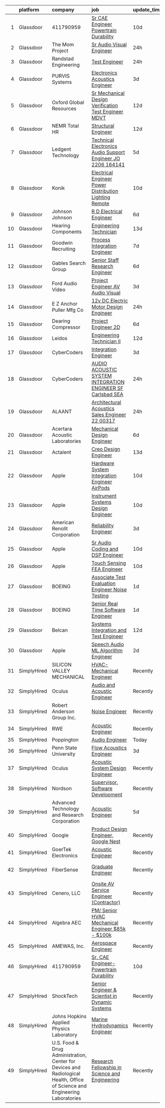 

|    | platform    | company                                                                                                                     | job                                                                                                                                                                                                                                                                                                                                                                                                                                                                                                                                                                                                                                                                                                                                                                                                                                                                                                                                                                                                                                                                                                                                                                                                                                                                                                                                                                                                                        | update_time   | location                |
|---:|:------------|:----------------------------------------------------------------------------------------------------------------------------|:---------------------------------------------------------------------------------------------------------------------------------------------------------------------------------------------------------------------------------------------------------------------------------------------------------------------------------------------------------------------------------------------------------------------------------------------------------------------------------------------------------------------------------------------------------------------------------------------------------------------------------------------------------------------------------------------------------------------------------------------------------------------------------------------------------------------------------------------------------------------------------------------------------------------------------------------------------------------------------------------------------------------------------------------------------------------------------------------------------------------------------------------------------------------------------------------------------------------------------------------------------------------------------------------------------------------------------------------------------------------------------------------------------------------------|:--------------|:------------------------|
|  1 | Glassdoor   | 411790959                                                                                                                   | [Sr  CAE Engineer Powertrain Durability](https://www.glassdoor.com/partner/jobListing.htm?pos=101&ao=1110586&s=58&guid=000001816101171c90b0b543133007a1&src=GD_JOB_AD&t=SR&vt=w&ea=1&cs=1_1a63b023&cb=1655189870706&jobListingId=1007915991005&cpc=06ACA7D6B96C209B&jrtk=3-0-1g5gg25q1jij3801-1g5gg25qgi6hk800-de6c11a24183356a--6NYlbfkN0A4alNn5c1EMjHZlECe8pxJIEKZTj16jdbpGDS6uC3CgTK9uSbaVJKC2KIQ4RUONgrER7km3THwCbX0YWcpE-oGZcivz5wj-cTt5Z3aI65aRZxJnBp3uyyNyXD44rb2m52Ihhxwrt3y0kh7M4WaSYFopjZoBnadRYfdybze7exJiRcXjV0tvlTOT1cKvDydx1h_dkx7TnQ6osgAx-hk86MQ2omZ4MMgZX3CB9DGSKXc32Aax60pbRIuEp1mbkp3Tsv4DJNhhrPTkcUnczTNl8NDUZbLEb4b5CEkI5PYYn7jpvTs0tmVI5cOb-ljPmx9vJYc1VaqtGDTTROiyd4pk5B6_gsXHkLH64tMm1ZECSbtNTGzMCf_VyewoUokSpSFY5PzRz0vDYaGFjbXmeawj5Vxp3gndFxtMk42dIcTYRCuyTolkbxiQV_abCDP4993pxKuKkkSHm3pFAMyKCClTT6Pp3yJQPT89f0OpOpUZJe9nH9oyUx8sH3OQnZhgWxLvlis94iM96oKpYbJqERvc9Htir79DHdhhPE%3D)                                                                                                                                                                                                                                                                                                                                                                                                                                                                                                            | 10d           | Novi, MI                |
|  2 | Glassdoor   | The Mom Project                                                                                                             | [Sr  Audio Visual Engineer](https://www.glassdoor.com/partner/jobListing.htm?pos=119&ao=1110586&s=58&guid=000001816101171c90b0b543133007a1&src=GD_JOB_AD&t=SR&vt=w&cs=1_8fc835c7&cb=1655189870714&jobListingId=1007937497386&cpc=F17331D9BECC482A&jrtk=3-0-1g5gg25q1jij3801-1g5gg25qgi6hk800-1e8ea6b2390f2a34--6NYlbfkN0BDp_epf89aHDQhKpPegNJQ_ldQpEFZQsM9OcONMGxWx6pU56EKHF58QjVdAUvn2gX_BK2JMdqXaKMvPQ-O_yPXPYbViXcy2agRfKi6qVWOPBhGUYEXSUtLFgrlpOWndMJZo2gIsPE7Zi1ZgxAz-U7K999IZRUqojpmdV1n4Pb4HLsOnvSLFztCIcSSsh_zE820FsTgpXvHoFsxc1I_OpME8wfuN_CAqY_q0y4UwXB_GFNsfXo4BHePf3ZpoBb59d-whvlsemBpYiFQPs0C-QGKJLiRZqjZiwa4nYpNIPFQWpDk7oEyRL4Zmsonqp4ov03FOlYfOki0YZOsUbZU6GTu5VwucxASnK1oZNIQbJI0k8iYMrinYstLHHRV8vnyvgRWHGhBW9UpVrHAqF2I3FIn9tNrLDDhekDdYWDVTu25TBylo6FHIyz2SH4ekK99ozOYR00PyKWUwzubloBX9CYgSTy5fx-7vkwS4DdwV9Tj-IOQLrNLYaRnEgBsUYtiPW8jWgEc9lyevZHgrAk5M_8L7f31IMcigqf4iWrnehK1QMhJUIut_yo7rah3ubr28iP93xhEchEoLA%3D%3D)                                                                                                                                                                                                                                                                                                                                                                                                                                                                                | 24h           | New York, NY            |
|  3 | Glassdoor   | Randstad Engineering                                                                                                        | [Test Engineer](https://www.glassdoor.com/partner/jobListing.htm?pos=116&ao=1110586&s=58&guid=000001816101171c90b0b543133007a1&src=GD_JOB_AD&t=SR&vt=w&ea=1&cs=1_2a7f8aa5&cb=1655189870714&jobListingId=1007936932712&cpc=723ADC3DFE402989&jrtk=3-0-1g5gg25q1jij3801-1g5gg25qgi6hk800-8ae2f7791b734d26--6NYlbfkN0BDx217eft1lC7uqItkaModCFPNh_e0lnHdKkvEJecXwu4gIqA7CFTnvSYR8MShG5aOWO124fPjTIQhIELmIHCS0yh6GXzefB-c-QhWN8MCMdmbvmLmXCoUhvDNIDHjIlh1-mtmH2G4BQc95N2R3Sk7nrS3BDbKrMYE1RWTyU4ovbEmFJMXpnb1ato21xMZnv_IxeHZuStDHzJKcfpE7uHLdTLYZZueifcwwFhlsJ61uEGA-evZqEVcd_s50Joeqi9fz0-ZHmpHC6kZss_PScOnfH9UN2rKqD4bhz1ym5G-uxyKYF4gGVElmLTW3Ko41hb6L8gn4JtrMuQL_kiOpWnGPGIUVyrfzIkcaK4JcWzLSKere4Y1OC1Ly4XOnhtgbPLt3b5lVFe-lGT0MfjhOaiuK7rXt5_HvDquemanzgx44AZHyLoQ5049hjijW2Kqu4LRT-r7sknutP8EijMqOou6e0RQ0dVPDm1_HeJe7fXYyouX1DCUJt863bA5UED7USiz1ATk3RSg71zfVXtfuCpMCnn784dgWSmTNUUV6hvqLwG_DoIXYkWAHnFb923ARJ1afc_QSisi1ozGq2v9-dDq0Y5RDQ9Df0pbErbzUeLbbNnRqq_CkiieeiCtRefH3mxaMQrpEBn-7Q%3D%3D)                                                                                                                                                                                                                                                                                                                                                                                                                       | 24h           | The Dalles, OR          |
|  4 | Glassdoor   | PURVIS Systems                                                                                                              | [Electronics Acoustics Engineer](https://www.glassdoor.com/partner/jobListing.htm?pos=104&ao=1110586&s=58&guid=000001816101171c90b0b543133007a1&src=GD_JOB_AD&t=SR&vt=w&ea=1&cs=1_d5b48736&cb=1655189870707&jobListingId=1007931850463&cpc=10BFF6CCFC5AD8C2&jrtk=3-0-1g5gg25q1jij3801-1g5gg25qgi6hk800-4e39bed1e22fc1f8--6NYlbfkN0B29fDBQTXtL7RKg4yuuAbR01X7SmyIGFZzmoD4nzcLdWrLEhpCAQl24OPSZdbuLNrQhvC36Z_7NrPI2mGba9Bz_P8jUcBSDVcbhayTJQW6n1CA6VQWwYT5PMQwp95seYxcV73OB0O7WbBqHsESb5m-6ImhfZ9COWoTGBJlxRko0Q3qeKPeWF7lYqpuVBg2inmwQ7ttPGoIg8yu28-SempirZJqi-5xkLlSucD5Mo8sIBopJafbBAHT4gleLXvO60qDevQa8_cUBAYUXfwaItpn4hEMw_-L7emAIMMuENJ-HPA123NtO4fnobItxzFnnr8l39PeYYGEKS9pYdDFIWzXsmeG5G9Zjz1YXQWQoSnZEMQ7b1XHu1hv53C81GSF9ke4Eber16hUa_hK7rlzxtjuIo8P4wLtTSfxW1PiUE-UlOqGXCSrXpNI_2RDZf6ipjmf_xhiqwSdwMPgwJ_K83kVIa_8vXF1iuPLdoummXFPa0MXKfjtJ9NRPjtYGfDa2kPHUzmXR0C5UfeptiPrAyCsORDRAkfROCvZZa5YCWySNw%3D%3D)                                                                                                                                                                                                                                                                                                                                                                                                                                                                                                      | 3d            | Bethesda, MD            |
|  5 | Glassdoor   | Oxford Global Resources                                                                                                     | [Sr  Mechanical Design Verification Test Engineer  MDVT ](https://www.glassdoor.com/partner/jobListing.htm?pos=130&ao=1110586&s=58&guid=000001816101171c90b0b543133007a1&src=GD_JOB_AD&t=SR&vt=w&ea=1&cs=1_1edf5468&cb=1655189870715&jobListingId=1007910513810&cpc=D2F1DE17EE1F43B9&jrtk=3-0-1g5gg25q1jij3801-1g5gg25qgi6hk800-9cc45793a90cd346--6NYlbfkN0D38dVY1HiwVlRJ2sgHwoll4iKvb8KzfDOOcqRKKsqQYBdEVI9w2agCyPdJw2s4TQqlMj0RdVF3XtxJdcoG3l4Xc_3VBSQLXuoSvcFwpIjaEkxXUWGm064Ug7VcOFxFqqkT3P1PD8Dwp0f7YQm06H3OASuUrl6FcPaJ2oxIWOkpvohF7IfSBYiucvHFRyEzMiS7fHbFLr5DAlqO07srihXzL-cLMCGHd3vhplQddcGOJORTrwTLXKaNACrQC_7Wk9DbXSgJg8jMrUF_0cBH76GT5LmS3a5xRO_-klnpPd3yWKBm7RlzPTqs2-Az_s1H3c3SydeMiaffD6XpWN6vZvwChxBP9D8tZ6USF6flBgsGMvxpIeQ5XPeYQMpx2HzXL1hh-Jtquv-A3M8E8uI6m7rTV8WLm56xJCQ2HWbjV9GuqNE6XfHkZd5yU1r5FyHUkr2PIr-D-CExn--9RJJU-ZOZBU5akM1-2OSaZLWwhF76ExWekMA02Nb9vwqMxvYG8XXxqPzCREOxWqyevTSCkg-l43nfPD_7RjY2PSMiHg-t7-rFrqq6WLIY)                                                                                                                                                                                                                                                                                                                                                                                                                                                                         | 12d           | Santa Clara, CA         |
|  6 | Glassdoor   | NEMR Total HR                                                                                                               | [Structural Engineer](https://www.glassdoor.com/partner/jobListing.htm?pos=124&ao=1110586&s=58&guid=000001816101171c90b0b543133007a1&src=GD_JOB_AD&t=SR&vt=w&ea=1&cs=1_1b79167d&cb=1655189870715&jobListingId=1007910227669&cpc=F583A5AE0DDDFE3A&jrtk=3-0-1g5gg25q1jij3801-1g5gg25qgi6hk800-6e98b7d2ccc5fde4--6NYlbfkN0C-s0Md1pYn8sd6gn1PKW4zB_vLN-pY-uhznifxz0fEZf7y9LHKoSIycFJoFfFHHUiIHRoPO-9_n8aZFk1pq7JBHXz0DFTlCM7iE751_bFlzdTeUyIZj03fzBefn5w1zHOiJZYHKW-V6rpsWAET0O0jAj6DZ1U9Sp1nqPNzyRvn9V-alZqqPZoVTlsPMuZ9iAoP9q0PIKuEPr7OeWNcEjfow6G2jfcnuyv6CNyDZgSr7QnjiXvTMNiAQCNucWL7fpFLFm8axd8dlAMsBcwFH3bBRNNZVgNxYuV7ttNrfg7nXRIoYnaPg3D5DL8SvbF8rc1D2l-qUh3lwJ39E23z2StaiL0-1SmcJtDsJLPzczDYxiTIiR5kNMS2dOplH1Yv_Ku5wameSvHuEo6W5qvH4HD9fR2fSi7QtWOahes5Qje5MWNenO3CXxT7okBVX3jiih56E8Aa6JhCOBottKWb3RXuZ0Y3ETYSf58KRPLcGLgjqiUwuL6jm45ZzRexig4qybk%3D)                                                                                                                                                                                                                                                                                                                                                                                                                                                                                                                                                               | 12d           | Princeton, NJ           |
|  7 | Glassdoor   | Ledgent Technology                                                                                                          | [Technical Electronics Audio Support Engineer  JO 2206 164141 ](https://www.glassdoor.com/partner/jobListing.htm?pos=128&ao=1110586&s=58&guid=000001816101171c90b0b543133007a1&src=GD_JOB_AD&t=SR&vt=w&cs=1_b6673d2e&cb=1655189870715&jobListingId=1007926138461&cpc=32EE424DE2B657EB&jrtk=3-0-1g5gg25q1jij3801-1g5gg25qgi6hk800-5746adba1f036272--6NYlbfkN0BhfrGGbcblirJ0_oD-V1jJ9SBvie1turFDKTAe6KCgNxcglQf_GDNs19Mxti6n_Srme7lI_GnoYEG7B_cetxCtFYk_WcDPEkmNW6fhBuqldATdzeMCQnsdG8Clk3zAgvaR8IfVBy29colwqcaGu155MNzHyM-EkVCjHwM9uHBSP4tqJqPCHMW1M_A1OlmZfSJdn6O2RkUc3TvmaQRYVTwHzzlytakghfh2vwww67Dm17ufyjaMU8UksmNmhqEOCGDFBl090RhqhxzdFWEpmbCv_ToRs5W1EjZiLSVdfZZNZRX_LHC3-FxEiFlluVeXSu-hdi71YiEHd9gCA-mdkn7Ecq4X7s-cOBdjgE-NEeXf4a7xYVFiBSWMPutRZx076YlJm5uvvWN6sVA10THRwiPO-llw-TENnF9qwamUH4rVJQX93_PBmh_eYhbNtWhVXE1jxtDXAQ7bE3PYHDHJpCkkg_4YRWjjO97xvB8yLqdAQQCikewtA8ssaebq_Ax0LOrSDX-4mG97WB24zuZhW3WrXdUIsLpFXk5GHnDr6ILCGHOzZqPc2hWtrmxFayuJOSEAvpMS43Q86KpxMGwPbvQDRJk3_E8OAFgbZoUpin0tmpwy9_GZmYtXIiXRgfOkupaiHmY5mp578_odBpceYt_oooYUO83t6aRrVeLihHfZhe6z65cDo1BO)                                                                                                                                                                                                                                                                                                                                        | 5d            | Portland, OR            |
|  8 | Glassdoor   | Konik                                                                                                                       | [Electrical Engineer  Power Distribution   Lighting   Remote](https://www.glassdoor.com/partner/jobListing.htm?pos=120&ao=1110586&s=58&guid=000001816101171c90b0b543133007a1&src=GD_JOB_AD&t=SR&vt=w&ea=1&cs=1_1ce09c24&cb=1655189870714&jobListingId=1007915971864&cpc=5E31031E1AFF45A7&jrtk=3-0-1g5gg25q1jij3801-1g5gg25qgi6hk800-976f6700e403890a--6NYlbfkN0CtRfEJbO62b4JqOzanzcWMJBR1JzRWelxfWGz6I4RrBLk4853Sr2jbyegK_RDsCofHRUuapGr-9QbOspJmYqdoD4pQPeiZZan2nALM6bvohJHeIB41S8C7U-bihCvlo--HMWn0U0lJxFDNsK1mBVa5_tOur5IoNTL5JqPswmV4LjYM7uf8Ldj9oxgUS_hXprZ1NkWyhUN4GkgtwU0sBsYLp4d7pkSRmID0FMv5lJUZi1SBUiZFOlR1dQR_ht_2RGySZySFeG2W4lHl19wDAGk3ANLjoMSKujiCrehBgLYaXhjlOmZU36K6v7u3P0iY5RckYSSKJBPLgIfXfBOdoge6kd5DK1xMu_lsIwWkHnz0UA9RSRr-vYez5ZYZ95vxjT8ZjzVwGYRYEoHnpKd4v5ZYObnlgWZP2c3H4J7rR2LGW-KWJvLHfYJjyVGBP7nPbtBT9e6-QycLZn3i8LFpAwZJ1M8UyW30X0GAgtytPPGYKK5jbq_nMnZpunTE-yL-BLNRxUuSiAArUZYoqRlcxpxuscwvJ_QCAGdjXw3CobnqS4CFHbq12Zs9)                                                                                                                                                                                                                                                                                                                                                                                                                                                                     | 10d           | Iowa                    |
|  9 | Glassdoor   | Johnson   Johnson                                                                                                           | [R D Electrical Engineer](https://www.glassdoor.com/partner/jobListing.htm?pos=106&ao=1110586&s=58&guid=000001816101171c90b0b543133007a1&src=GD_JOB_AD&t=SR&vt=w&cs=1_f27a65c5&cb=1655189870706&jobListingId=1007922699024&cpc=C0B823A4600C5955&jrtk=3-0-1g5gg25q1jij3801-1g5gg25qgi6hk800-bf0cc5c333c4b79e--6NYlbfkN0CCkkOEIuV3GsdR4aB9eIw4CLk6HRsorgR-3OrCJVRFzXv4yqZljvCOVtjHsajLUQcIAQ9LeeAixp0uQ4AAInAU1BuSd-KZZm9Plqe-p3KMkc2lvgaaSFpnCWofxO4Z9oiplu3xS7-SDRgUAD_a2FTqYjQojDgOSh3HB_sCT8bsbKC_n2SYnKNzFeWDI-tsyTRvQnKh1hIOJoZee9Jbossx359CEBtQDP3CWb2kjLFgL5I06dYlecrWHg5LJBaX0LrntUkCQcQrE_XkbfUmt1oHSOEGbTxIlW2qWrYLHycCvUOEg1rOdqb0rBPpnGCc-q3UKoq6TJhPAHmrGJKXnICM-JrusY3Kh79G-DQKruyf2Efrv9lXvUi3mxhrTdZ6b1zqWW4-8AR7MIkp_u7Vs_oTF_Ej_3iASuqvZqlhghMzbSzAPgx4XOw0Nhf85byN7tWZbOW6J01TtX8zCsUQNe-_ZkJ44yBMsubcTXlPa5IwSxLChqIa1jhiVxf7moPzMg1DE-SiANIBKA%3D%3D)                                                                                                                                                                                                                                                                                                                                                                                                                                                                                                                                                  | 6d            | Los Gatos, CA           |
| 10 | Glassdoor   | Hearing Components                                                                                                          | [Engineering Technician](https://www.glassdoor.com/partner/jobListing.htm?pos=103&ao=1110586&s=58&guid=000001816101171c90b0b543133007a1&src=GD_JOB_AD&t=SR&vt=w&ea=1&cs=1_74001c88&cb=1655189870706&jobListingId=1007905875842&cpc=06FBD08006878F4A&jrtk=3-0-1g5gg25q1jij3801-1g5gg25qgi6hk800-6f22fe6e6d2bea85--6NYlbfkN0Dx3r3E47sSe5bB3PIy1uzBZvlB7xy2NhfhZMlxQTsxrNljbzALwoFlkedkEEafyv3YPcOvSTsUedOB94SlwZ129wEb1U1-aojfQdgH6txPvoSJYmXh7Q3wfM_onkdRqdZkTTmw-0hhXlJqIw9tp7QlWdiwMXN-9_HIJy8QsWkPrWAQLWUrwN_uwqWGQd5SezHxU3OFGznwR_cc54ZekRu1XvIaJvQ2tVOIbqpc1k32VsnVciLzjLDj_gR8edUYSjDiXj3Mbk_LN9tNvA_2NrHBpgqsiCRnIAmfhcxWDAkDnJNxdGsVL-uP1qW0Be18crHngS_xdb5Zt08vLoq56R26-00j3eUlAjps4tZJ8GoGXzekGDfZouaXbw8LRdSQ1btt6EhxNFiaYc38F00moGSgTQLZbCytVKRwKMuUKEhiUkfzCtYJKg7hSiHYO7kHbKFOhwOn9CgXgJXzeN6bxqHgQ2ZcHXFh8pdKTLu4FzfBCMghO3DVCBE4MbGLSfois93lN5qbA0E3Dg%3D%3D)                                                                                                                                                                                                                                                                                                                                                                                                                                                                                                                                              | 13d           | Oakdale, MN             |
| 11 | Glassdoor   | Goodwin Recruiting                                                                                                          | [Process Integration Engineer](https://www.glassdoor.com/partner/jobListing.htm?pos=113&ao=1110586&s=58&guid=000001816101171c90b0b543133007a1&src=GD_JOB_AD&t=SR&vt=w&ea=1&cs=1_f97ffdb8&cb=1655189870712&jobListingId=1007922063023&cpc=C19BE7EA145E205E&jrtk=3-0-1g5gg25q1jij3801-1g5gg25qgi6hk800-2733e00b55de59fa--6NYlbfkN0CxjMr8UpMCA6oxnxQ4uxcX4bQnO6D1al2wmyIZZS5KU-tvIHWzS-95XUksm1Da5ip9tClcx-T-C7dFv3Tqw2A4cr5M6B2CUBV6TYBgRaBBGfkJ7DBdtFIY2Hq3qi002DHB2WWS8TV6KYO0h-PxP7gPHWb4bRlOAdqWiBlQLvl0fZQiW4JMoq2G5ljUuAjcfJTWF6RcLVDwpAe0D699-za3KAjBptV_cYvPm_ddhbOTqIKs4SG57Tw7B3e7-ZHQVPLvqIu_qlEkEdjIBtfFvSbpq4xSXqgiFATfX9xIXgplFy5xm1kSmd-6w60hRt2866C5MTQ9y-CCP-P29bRefhAV-gTZlmzDaXijIFU3M8zWt7nGSj53vWS3WyoRiO1Z3uEns4hpq-VC3S6F645B1arF1nhcKRr1DlQJUWT1rIHzvDRsKg1-wyklPm0LCiQaBOl-zr2X3rhUIXgGrMxnRf8fWKdl0zmQ0Qy6bR-4KuIVvppk-ISQrczM11MDO0px71ap1DOhN-U0vKqqmXNwWfA2xP3jIcTrT2JZUWYarpvFvHvUlJuufqUi)                                                                                                                                                                                                                                                                                                                                                                                                                                                                                                    | 7d            | Austin, TX              |
| 12 | Glassdoor   | Gables Search Group                                                                                                         | [Senior Staff Research Engineer](https://www.glassdoor.com/partner/jobListing.htm?pos=125&ao=1110586&s=58&guid=000001816101171c90b0b543133007a1&src=GD_JOB_AD&t=SR&vt=w&ea=1&cs=1_fcb32563&cb=1655189870715&jobListingId=1007923177792&cpc=149B3D5996025BBA&jrtk=3-0-1g5gg25q1jij3801-1g5gg25qgi6hk800-0591192126d64cdd--6NYlbfkN0CZ1lEuAv6jxF-3oHFcpaf0lR-C2BPOLpDOrJR7xrRNgVUCVNy30M801Mw0EqxP5GAiWf4IzAupN-1mikFE3NKiM2xK9xa0Nrg7ZkkFWtuN7j6Jm2sxK96HnUNoKUjkxLb8-8-_W5DvHFQJUlZ-4NIHlzt8m5CEsf-gwzuoF6zWQB82cngo9rV0bSm4xhK-G0GbmiUiHPz75CPNo3CbOiEcClV54c-6AzofkgFjaLWtUdnHjXtSFzri44WI2tYV6J4xYR-mAhehy8dHD7vI9CzMejEvt517aqXhqMFurwJY3iIRB3_sowj7Zfw-nBHHVHyQ880yaTf1E7qojdyMDnVgHhY4xb4cCUE2IUe5uy-20A_kEQScrS7wCZaUwnWpzHfDaDd1ME-YpEYjcgHovjG0Rbm9i4VSOQAwdqAnHo2H7A5_RpZzJa22sPiHWRLZHezlMwXBMeOuEYyOp-k5b9VaQkddE8Xss8iN90Sd6N8zN2MFYVtfHFC8jPMfdsul4bytj_ZYOOuGXeDJZjj0bFtbrQVwTpnO2XTlSpzBCTLC1q4iB-1IviLMYbxiPXKpIa0%3D)                                                                                                                                                                                                                                                                                                                                                                                                                                                                                    | 6d            | Carlsbad, CA            |
| 13 | Glassdoor   | Ford Audio Video                                                                                                            | [Project Engineer  AV Audio Visual](https://www.glassdoor.com/partner/jobListing.htm?pos=114&ao=1110586&s=58&guid=000001816101171c90b0b543133007a1&src=GD_JOB_AD&t=SR&vt=w&ea=1&cs=1_6c8e1f5d&cb=1655189870712&jobListingId=1007931537023&cpc=F583A5AE0DDDFE3A&jrtk=3-0-1g5gg25q1jij3801-1g5gg25qgi6hk800-ffe3440569d75095--6NYlbfkN0D5Qh5ztHRJazBopTDU4c15ovZ4yuEHLDrRszDAd4mXZfEM9UhCL-UOGfuzT-KuljK63vf0igvpbwo_Tevpa7EhHBJVyXtAsDJDQiiZGhQubfdDXFpRS8SQfqyT7wCo9VemLmneSKQOra3O2MTakweQqkD-f5EDRrUQCPnqhLAZD0SpeqQRIRq9WDIGhGyOuRR8WSEcoAaWK2Ut6RhqcJ-UJqSA-5eieDXoWunRDRcYYvepVUgk_OKgdQyQ4ilVGIW-qymvDbKwNiNCJNgGhSwOgtBG3VzgheI9nsXznh78CXzhZF1g4jbQQ-fBIjfl27npH53-RvHdTx9enxQHbAXT-Rieh0LoYbuhiXBQvIoO9sj952LLZJQ3EM3Nwoev6Cgah4ptF3YcUkgRPNHuas_Fy6iNvti7AEIKlAIuPemk9XMvKYIYusUuAL1yZCIyMBhVpPih1ebJH14oSVFhkUhLSLwVRlgvZWkIyf7BuYyjok5tZuu_QMXyVTj6LrfYa5cFpImWObMIlQ%3D%3D)                                                                                                                                                                                                                                                                                                                                                                                                                                                                                                                                   | 3d            | Denver, CO              |
| 14 | Glassdoor   | E Z Anchor Puller Mfg Co                                                                                                    | [12v DC Electric Motor Design Engineer](https://www.glassdoor.com/partner/jobListing.htm?pos=108&ao=1110586&s=58&guid=000001816101171c90b0b543133007a1&src=GD_JOB_AD&t=SR&vt=w&ea=1&cs=1_addfd75a&cb=1655189870708&jobListingId=1007936771679&cpc=0B561D89933DD0A0&jrtk=3-0-1g5gg25q1jij3801-1g5gg25qgi6hk800-a6d61ccdff100064--6NYlbfkN0Bh_KUTFrsaGtuPHP9eA0znr5TdCNr0UWSg1F4qlR7u86e_rRyULbuJaOMzIxD7wCGzR4Sm0Vlla177xeEu5IB_24kp2fbVsZjZiIuum21TD77m4NBUghif4kICAEokHGZqnsRcBlXs3CaRsCQ6yQ_6l6tRPGp5PEyqNjRe_J1PfzI3qWX7cayN24BqIB3f8HUUTo2BYYFEhlDchTBnarutVDL2iYtFK9T8BbNTpfu_2UBhbnbC7YMx_duW-j_cgMWS9tBtRRsmIe6UQRbFCI8HQc6rmRGimMt2Fa-YeAPtN66ad1dzo93wOYpzp1gTTFXBiN1JxM3Tj40K2Vlf6VjZSe14OkYN7C8okDl1AZtmK2vP1B7tm4TyzYoYAdDcWNj5DWIUlD4vaxu0Cf3h9538O5mMMYJSGNH0NmmDT79jcp2NChgwJnId8uEJbZeEvvtBQKOM2W5IpjEmUfeZcIeBttf3CWuNEH6Bg9rV_KTWpcxUH5UzrEjsK3poKzRk8uFwTEOyIwxIOA%3D%3D)                                                                                                                                                                                                                                                                                                                                                                                                                                                                                                                               | 24h           | Export, PA              |
| 15 | Glassdoor   | Dearing Compressor                                                                                                          | [Project Engineer  2D ](https://www.glassdoor.com/partner/jobListing.htm?pos=105&ao=1110586&s=58&guid=000001816101171c90b0b543133007a1&src=GD_JOB_AD&t=SR&vt=w&ea=1&cs=1_65bf0065&cb=1655189870707&jobListingId=1007923712744&cpc=5C66962F50EA57C4&jrtk=3-0-1g5gg25q1jij3801-1g5gg25qgi6hk800-d3048cf4feae631b--6NYlbfkN0DAfyPevOjA9oRuvxMqDZ2I9ZB4SUJH4CCpekXu_Ea9Rt0xffOePW4dRtlMT2zG6jOjhKesMH-UdRzPrmQOuspHV5WxYmVN79mwheowHAmrUBz310coUXgCqh123OUzz7ILuuUw8VIA0q9icHXxr6MrKy4o12O3r80wu18ZOBTevI7gFfYLiGM9ZqpYR-SAXBOOEzbO4gZzDFOju4dkzOHDU5fn5iIVCLvrTHOwPLQ3G25caPq8Tyo_gOTvUu4G1jJBjXjk5PIDrCjz17vcR8Ud3luM7q0Knv5Em4fJVzy9FFNQuNLZNNUty5-C7LtoKnL28t227r20obUCg3F4Er3Vd_PAXLgC15hJJnVlQNMrFZruFRe2VJXfgOwFV0M6DtHT3Zad48PBGBXSl6C4iFPp02A65YY57Sp0cu00IzboQzC3NG6q4r2b75bQiDmAysUa6kp_-kDnTXVJtUIIvvnJFIDdrcS3NaiwHz7hH8YnK8guWtWk3r1GGsriIbRHg5CUa326Zkn_o35g4-HJrS47I5XDXn4Ic5Bki3dBf_h1N1FF6T_grdHn9a7kLvKQuas%3D)                                                                                                                                                                                                                                                                                                                                                                                                                                                                                             | 6d            | Youngstown, OH          |
| 16 | Glassdoor   | Leidos                                                                                                                      | [Engineering Technician II](https://www.glassdoor.com/partner/jobListing.htm?pos=109&ao=1110586&s=58&guid=000001816101171c90b0b543133007a1&src=GD_JOB_AD&t=SR&vt=w&cs=1_91a283e3&cb=1655189870708&jobListingId=1007910405056&cpc=EE7F0D06914A6BE7&jrtk=3-0-1g5gg25q1jij3801-1g5gg25qgi6hk800-b008db6c65f8ef24--6NYlbfkN0CZUO70VSdYKA8PR3jfrSh5ljhqJhfDt0PzQCMubt8cRihWbmqO_-CcWTBwQGpXTihJ5kBdKDul2VOSFkgzcD8b585KHoPM6BMjSnJoEG7Yj_TWHDDfsb3aGanir7hpr11STan-wCC2vrcId44PG_pAn3nnP_m5oi_JYCCfs6pEJnWbRe8FbPGYgWuu6EbNZ2ZAaP-APddlmZmUHnoSWt7iA0cq5T6tFUYcIaG8JPWkW-49uHO_MwNtNIY-IiQOH8uHQ7jGwgtVBvN8FJmttSHVqD3nr9zvEWLeM-aPttvmX5E5-rwqW6CAXp2ib3gUFVuxBrXvDrWWxvxWoSDPXdjjSdtZ6TayLA_vXX3GNHPfZ5OWQQMvgTISjoxnGRTQNGpIo8PNhEEZokNb0WxSv0vqt7iTQ0TsfQceRbmklvxFx1oV6rTp1dQttBl20Hhjp8CGTt7qnL63qr_oeDpzFique81wb3y2VeQ0B3k9--Mm0hAjE53cnZbC2IEG7x4Q9iEY3fdMuDCToZxnIydb9VcSTc6wUsmPbKfADlqPj7zwsTXophHcRRc6eb2EB4uNQsF6oBM_GABMu5XMvHZrCSIKDCIck-LeYX8XUq1JT0puXuU8Yj33f_2x)                                                                                                                                                                                                                                                                                                                                                                                                                                            | 12d           | Waipahu, HI             |
| 17 | Glassdoor   | CyberCoders                                                                                                                 | [Integration Engineer](https://www.glassdoor.com/partner/jobListing.htm?pos=126&ao=1110586&s=58&guid=000001816101171c90b0b543133007a1&src=GD_JOB_AD&t=SR&vt=w&ea=1&cs=1_3c38871e&cb=1655189870715&jobListingId=1007932647092&cpc=FA84DF7EA1EC2398&jrtk=3-0-1g5gg25q1jij3801-1g5gg25qgi6hk800-9b557e73e233e698--6NYlbfkN0CpFJQzrgRR8WqXWK1qKKEqALWJw739KlKqr2H-MSI4eoBlI4EFrmor2FYZMP3muM3FmG-NKgQgvgDmT48SbpTLTYY0Ffgk_KAY9f6DLtU1RLDcEmqhxAb_gvbek1o2gW8eTACmRzvcxX4eVGMOnOQydvMNgIPgfwkPJZsO4EA8Otg-FHNEqh1ebb8SzeZ0UvND8f_WJ_GudgbyGSYnhiKwcdtXPU7NW7K4L8hyjQRT3-NBmlVU4ZbG4ys2HTYw4A654aGb3ijhGpUh5NLuJd5C3sMm-OhrmhdvCtkz3gSabU8uHQxCWQN5ocKcHwno0KSyJKUa9_cSHZT68j-epKU89v3kWecpgr3F8JgxQbp8ypivhESkKcDDpdhRq5Q-Q2jDImOV4pNSdSkKR7OGDuzLuzAOwgt2rokDyHoFhAKlz01NMHL0cESBHUwxoOesMbOnNbwy4z274EekoG3VfxoYBCCtLCRneT8rFWdaUnjx1-3tumU5UuLJyWWp9qCE50bFuLaR1svRW7tZN55uqzYj1Iuy3Mgp-Xzeoi3sbOyZxf1WLDFpsL6jZyfscqWCwkidGcqHg6L7XRey5F6VTyBovUp-mgQsLcVWvPQ844QqdVp7rW8ocJhfbvk5nLR6x6bc3OjGNgeh7kv8yohd98DSC_YiCZKJ-Em-ChkIN-_KI5LZk01dB-l1LB3x7oNTyRAZO6sJs_lWdQQ-r__wDicwlTclp38gnwkephxn1Mdkw6lIPO7_ONLpVkQwEZpXkm2Qx-RahQbaqLQDHQ0I0w_THDWqPoS2SKyQxrOprIZhqvuu3ezeG2YaeU84UDc-9bfLA4hmFj-mN4PXwz51uP566kWxXpALlXvjxLcCq2EKmQTrhEHBKisxzVLy8YDxBK96wwQpIvRqwIQg3KDRfRfl6s6U3b1qbKTWOQHpuR2nn0o8hGIToR7UfiFuafY8fYt1MnjAhh58Qyn5AVEVbpjb9qvb2H_CiSbqeCvd0ghNzA%3D%3D)                                                | 3d            | Torrance, CA            |
| 18 | Glassdoor   | CyberCoders                                                                                                                 | [AUDIO   ACOUSTIC SYSTEM INTEGRATION ENGINEER  SF Carlsbad  SEA ](https://www.glassdoor.com/partner/jobListing.htm?pos=123&ao=1110586&s=58&guid=000001816101171c90b0b543133007a1&src=GD_JOB_AD&t=SR&vt=w&ea=1&cs=1_a9a0c928&cb=1655189870715&jobListingId=1007936680740&cpc=47CFDC01B3F81FAC&jrtk=3-0-1g5gg25q1jij3801-1g5gg25qgi6hk800-a821173870a640bf--6NYlbfkN0CpFJQzrgRR8WqXWK1qKKEqALWJw739KlKqr2H-MSI4eoBlI4EFrmor2FYZMP3muM1wcPRHZq1p106nTwo2c9ATdEh30sUfJ2X6-C9z5HsZE4FonYYBFs6k9rr8xQFlIyWDkMpuB_cHWlJ_65y0tsw7XiTaRI_wWEthc8RoeOk2nADTNV2Mu-KvqC-685PSfnYZjNpAgajm9G3We0L-m6PZfVwQSP_q2-0slO6QjNZtypzBstJ1jzY-Phme5yFqEND0_GMSiXTQ8zLJq1kXWiAzSevealJsPoTto7-WdKF_GVq3RoqCLfnUpLXlfPCV2vAsQzF5K2eSclzapZpLE5Kt70ol3Auw2_Ep19TkbmNc6LAZVQIDa2vbLSKZE93ACTAp8VLM_Sn22ar-syGgwlRY4j_jPGL4waXcuR1xigcCHCLOyuCIhWjw8dYjTd8pbJWibgKO7Pe-rBhLAy2mqM9JDcckq5y9gO2-Q8XN7JaHs1PEo-hxnM_ir_udfjFfT5s8pw5XrJ9MlqLis9E9LZ_pt-LPYYKZ0d7z7Z9sMVbDGVZHxcge2K-U74obUu_XwjjMvkIsfoaRw03LsGuQRsjSr-3il9nRNvI5qILZ5FTWOHstPzsMvkIVb1p0teuXg4bU8H_Q_EKUi7K1nj5zjssOXbThJGERuN7GQTomF2YcqgDWNiOvLtMi4Qt2nF8MiCz5Es9EQeFk73s-0DDP2RcYAPGtVRfKpaoCsj7edEa68eQ9hmTsP-m43ALI15lI-IHQ6ZdQoQPdTETWXw3ZD8dgzb3IyFqbkUfUy5jahvlN4b0LzyWyC52f94YRU-xfDgN49TVK4w5q8lJroGG6CtZ49KsxHZgCJ2TOwD2Z5FKXE6VFIaIykfixijxQpZTSLs_SoPgvy5N3-tUv8p6lmA199y2QGQ46lCWKu67-GIxfBemUM_aY222sX_yh7uESuZ5deZg9k95tgOuI3mF1kVfs8FZVQqkGMaQ3kUd3Qj6O4PFQCP4eF4Ok) | 24h           | South San Francisco, CA |
| 19 | Glassdoor   | ALAANT                                                                                                                      | [Architectural   Acoustics Sales Engineer 22 00317](https://www.glassdoor.com/partner/jobListing.htm?pos=107&ao=1110586&s=58&guid=000001816101171c90b0b543133007a1&src=GD_JOB_AD&t=SR&vt=w&ea=1&cs=1_cebe6c5f&cb=1655189870707&jobListingId=1007937302023&cpc=D6DEFEE27D6A642D&jrtk=3-0-1g5gg25q1jij3801-1g5gg25qgi6hk800-d2f35aafed7e857c--6NYlbfkN0CXW8ZgR30LPYFGC_6y8SgAZEO8JE8iUikJuqEbSg54UkP0skczxd_r5p8M3sU1kf9kGE3zvjnQ8oZUYgfUrrpXOmxSEtkCBVuAGWsORIOSTsWHCKaBj5K16L8Y3TrlJIG6QzJs4M662F0s5rknYt-Oo9U2PN38FMgZjy65sB9zaEMQ-7e94xUhwFj91yc4JyvuahfQ-FWCgEvLkFCPRaPicTLtyDNCnyx3gHq7celMrX3vMb9Qk13F6Y_nvts94A83A51JIfJocFRTjt0oduAMCxKjt5SfzmRLYpo2dfkyXQCncK7_Itggjyx0klXY6RRAf1fAEWYzeeraDky5Kqch7czRXLki2oWGiPDmvoUTDFfn_Nyw1Iw8_DSi-dGct-CO4SQlzT6fDQ6aKwGCtaw7-Ro1XRPU2dVigHxn9BlrJgeHT6_n5i_c-HpTX2ipTCk8Njef-7TyBqxjA-Y869wtf9Lqyhguzr3XRvX2sVh1fN8EaDQC7qN94t5F7vh-8bLiaTHFQlUhCoaBFOEw3616)                                                                                                                                                                                                                                                                                                                                                                                                                                                                                                               | 24h           | Cincinnati, OH          |
| 20 | Glassdoor   | Acertara Acoustic Laboratories                                                                                              | [Mechanical Design Engineer](https://www.glassdoor.com/partner/jobListing.htm?pos=110&ao=1110586&s=58&guid=000001816101171c90b0b543133007a1&src=GD_JOB_AD&t=SR&vt=w&ea=1&cs=1_f9d425c7&cb=1655189870709&jobListingId=1007923836196&cpc=AF1E4A3695F490BE&jrtk=3-0-1g5gg25q1jij3801-1g5gg25qgi6hk800-923bf5b349813716--6NYlbfkN0BflVJNwGhgNxcd2RjbXHB2Xi-A9QixhWiONe55HLAVw5nJx4VfApodUOyVfTfArvkuLW9bEABIOiwKF4FzDhbFZ6VMkWjyIOdyHiyGji4bHgYl3l-aQF10j2mu2h90b1WCcrqsPRqSOWJBlUw4AxEDAryxQ5qwY3Tw9_EYsg_i_MxOQ7jLe2rtFB4EhSnG_otUBAQKC-S_Kcbmqn4D7DVGuwN4pv7cD-RIfhERy9iE4UhGs19bVrRgXiDpSAX_NbRvC94zuVn3JZQUPgf7g2jPgR6_VIEUYYHW8bxpEJ3A7ppldQGscYTxn0GN61bpzUHapRQf7mgyUmm79Pwagpkl4G4HXnyk_1sfNf3EjIN9fuHRN2iq66vrziKWoGZnW3qnyTgSEDMHEw5s2ZAa6NiuTQ3gZENTGEVyuomEom94jAl6JnfVVbiUDKGlxINd6EajblL1i7ASIzRJqCnttOYtCH46yyyKRSJJWSDx6wdw5ur6bToc18Ens5_o3NFhBA3-V7v6sVozVC_gSpKurih-)                                                                                                                                                                                                                                                                                                                                                                                                                                                                                                                                      | 6d            | Longmont, CO            |
| 21 | Glassdoor   | Actalent                                                                                                                    | [Creo Design Engineer](https://www.glassdoor.com/partner/jobListing.htm?pos=129&ao=1110586&s=58&guid=000001816101171c90b0b543133007a1&src=GD_JOB_AD&t=SR&vt=w&ea=1&cs=1_0baf13dd&cb=1655189870715&jobListingId=1007907488774&cpc=6FC5BA77C9A4CD78&jrtk=3-0-1g5gg25q1jij3801-1g5gg25qgi6hk800-1bda065ab7defd97--6NYlbfkN0ChYVx_I3yfZ_JDY3EFoivtqvi_stwnZ_kRt8Dowt_l_d1ydueao4NE-oUleRJ4yhgSGGc_SmosGpcAvaRQxasFbC4lXJfzYF2kyT6g8UEP3k1qkcx-aDUZuji6hZp7Y5-0bzu-Tmg5cnBImROdks3SYC_irSr2AEBAoQ0qH7JaAzc8OO3gQv1LYdJslgqMb4Qp456sNZ_Z0EH0d69nfa2vN1vKj59SmVp-euLbZP5AO4ZxjFNnnFcyfdJAymVDfJuTJ9uFamFLB151AaHwvXQ7rUqrQYzuE2BVR-1zgf3-x3KSl7UNmI1Fgw5jwXfJ5BUVwkwzrcy2Wu9mK77ge-24gj4ICdcSsY1QaBSs_ntjYSVnysVV4YVQbemVLhaYcPczZdy8k_5KuDA7aWPaIrD795Wi2jPXOaq66aBcNI1yPf3ZFvVPcuBZDt8hqnqpNAUTIKzAUzOoXrw6CGZcgEbAbqkU310NxFZm_4xYo1Ov9InIp7qfgdBLmtXZ8qlz44T4fjV3ETC16hfXnW83WjRnor3u-QABNecOjDcuKpF9BBtt7w6qvdNHnFgaRenipao3oCqAybZvGumXMZ0902rNDBsRxPlv_bf70XLIc-YaXIJXfcGE5Ka4oPQOaq4qN5hvd_1KAcdziZi4w1H1PvkIPHLci48W_pWUVa4pFL06Hh6Dk6ky4ZaxvQfa3LNvayRtEYeNwo6htxJsEXLp1BeWvoYEEv0AUCBLppcEuWwEs8_NU9jB2USSMQmnqRkF6Qahw2eSLMwlpPDTmi_Kyj38oWbLd68kptl7FsiwYsGy00ybWRpR3y4kMuk3kX-N8bnYUBazB-t6Ql_YQOF83q_pD24gEuhX2dsHHdBEjW5Larrc2EhzJi6pJnSHOEZA6k0mhQFHM3x5gLVtihQb8M7xZbwQcYyRYPbjWb8VqnsDsQnoadvcvS9qv9A-O5Boi0Xs39X_fcNyqPbuCP86C_3-s4WDFWr081E%3D)                                                              | 13d           | Huntsville, AL          |
| 22 | Glassdoor   | Apple                                                                                                                       | [Hardware System Integration Engineer   AirPods](https://www.glassdoor.com/partner/jobListing.htm?pos=122&ao=1110586&s=58&guid=000001816101171c90b0b543133007a1&src=GD_JOB_AD&t=SR&vt=w&cs=1_ecd0e558&cb=1655189870715&jobListingId=1007917016042&cpc=654405A9B1E0A9F5&jrtk=3-0-1g5gg25q1jij3801-1g5gg25qgi6hk800-7e08fdcca0c2acee--6NYlbfkN0BvKrLyj5gPmtZO9T8euul8TCxuuKNOtzRJOomxnwSEodTz2Bc-sPZlPHrT5BCwu4REZYbg8IrGW8vAcySMtXE62rSsC66P-RrU_V73sPegAZgU0yk3b4zNE1rVJ3dTUagwv4mVnx4TmofDu7lMpKtVHpyIrq1_hbcRXkzyNnN_wHc-tkR2aLvvOIfERps9TjRAhcbV0vBlP5lFFE1bL0hDNbQnA1tq_wkdAs_4ur8NE_15chUg-P81-V0VEWt-xpqKFZ60rtl8aRc0PhozQ8hV3g6OlL855x0tuTjZcVyfGvf0R_YE9RMNfmNch53jdfDs1QB9yiZh_HKaNDgeJ2QwYKhoaX298TF519jB-4V-_o07eIZqVIG1hqFpsI86zoHyBc3ykvXNEcPM_BIKCGBMUMlBQuJFyUwRbGVD15WjL3kz5-uQRop1SWFestH47xKCwHYNIZGe7epBT84xn968-NRfcJz85gGogjk2llpX9AkaXsUDfoeO0g_M07nwDQttizbW0hoU5eM6uMzmpBX76Lw5ZHp_yC-tW-YFkIBZJR4XUBKDZputVafwBKKkGhqVzcU1Ikwj3QQmIrAGzZvUHnEP9C70xJZj0wtp2hjzI6Wj5FwyUD3DDY3ah2nELWZXQ9cO1XtcNq8tcYhdOSWIV2EFrP1rVAS-sdOY-1asvoMrPr7btVIQQ9YxF2trszqRtFQ9P5sMqub9CXUMz5LV3skuJNnKBmGOmFM5A1XaETGs-kkXcrWwzbK3KEVp971lIBWnKClKWg5vAmvAiJ7TCFCnVKG9G3qiaaRZhcI7Oi_Dwp0_FzLXkZq8w5KXeFnFfNBkfA01m7B_PQjo4FBNPzCOA8gRYBsPO92jouFbsNcF-HjLEh5_wGXefycnnhbXp77Ti8EEcGtKGBcMvDxKRHT6CMmXZX-Bq7y22xSMyCCw_8_FQyBhD71TAWEouzwftYSlr5oW8IC0nvoWwpaZ9xv8pY7o3go%3D)                                         | 10d           | Boulder, CO             |
| 23 | Glassdoor   | Apple                                                                                                                       | [Instrument Systems Design Engineer](https://www.glassdoor.com/partner/jobListing.htm?pos=121&ao=1110586&s=58&guid=000001816101171c90b0b543133007a1&src=GD_JOB_AD&t=SR&vt=w&cs=1_fc77172a&cb=1655189870714&jobListingId=1007917014986&cpc=47CFDC01B3F81FAC&jrtk=3-0-1g5gg25q1jij3801-1g5gg25qgi6hk800-ade3ad5bff9ee044--6NYlbfkN0BvKrLyj5gPmtZO9T8euul8TCxuuKNOtzRJOomxnwSEodTz2Bc-sPZlSXfvz6ygy0vbEIp8DyilE-CMM_KgdX_c3asQJFqwAzQ9cL0SRxD__Aq30QCdD3g8vZx1i44xCx87OeWPn1US2AdtzHJNQq8zXn-EFYceKZ9X4gdHX3WvRil3rJbEzcM4KGcSUmt4WHHloy7lmpf-zx0-phEvTKCLiyI1l9xqdBucpjUxDN5wI8svrLz3wNpCQNBb6OnyPHZfxj9XpETRGpcEpnJyndBCeMLKgBdQ_IEzVMxrlYXrFbsL9Jj6eJ-UQWXoPJ-vq9yRVGqY3QrFhk8KWFWSvKg1ycxCXitWyKJoI94nimYKpbiQ2nkcfBwK5rDwFvqQ1oAXF5s2aFiZHRa9dgtqznHJcPlYTov-sJGEnXbet3MA90FL_BbOEscvE0WGKFoNEyzNifKPDLn67xXKaFZEtZfHAdR1MfbttN_W5ODTrxHmUf7gd4eT3fy2kPMmqyXnZ47NIwcNk9P5E8DCwyChs4B6T_bHMT_ykI68asav9We4MzxVKJxoLPjjDE3BkoULNrKAahJ7aAsbO8ufzNiqyKTEmZmjsfoHPHCB5k4_8Gw1NRlrjoMaecsBgE32Eg0K7d2yQMEAAeqvIjGjhrenK_marXxLXMh6OKqB18H9bUXUe3Roy8s5RU8GZfjabN7oAj69dwE54dlh8_QYAtUz3wASGRCCbJgy0_dqJgZOXccvr_o1NH9W0Tv4RW1XWtvzbJJ_fQchBxpOp_ZrV9WiD0pX2bKclBq0oL7i7Q4DFqqqDnhcJmRkrfiYfBf0UgFt1HI2QhNIRwd-HTahUfVf8Rh9yxWYldOExW5LV_oqXiNydYQ0Ivk_UjG79V7vLJQZc61tvJ4iBOY_f_0_oAC00McLwo1xZW7fAOJdQL5vbu0qapf76QbO6TSm5k5D1P7Kb6X_opnZqaUszxZKkO-Hc3PYehJMqkkHb2s%3D)                                                     | 10d           | Austin, TX              |
| 24 | Glassdoor   | American Renolit Corporation                                                                                                | [Reliability Engineer](https://www.glassdoor.com/partner/jobListing.htm?pos=102&ao=1110586&s=58&guid=000001816101171c90b0b543133007a1&src=GD_JOB_AD&t=SR&vt=w&ea=1&cs=1_f360f50e&cb=1655189870706&jobListingId=1007932012849&cpc=04030D222FE2186B&jrtk=3-0-1g5gg25q1jij3801-1g5gg25qgi6hk800-9b47e278a4072e9a--6NYlbfkN0AS3oPsAAmCngCu4U51_2RxXyfS7TdWOFtWPOafNW52I9mnargnUyPFMHu0tZFIcfdruaffjDKbrtA5OZdPLc1BELQVck_oM4kTbT8OFYeJfevOmCBcAHBD5rByuQ0b78I6s2JFz5iPxHbL-O2IM2ZLk_JelDKrPlwlwZ_8xHn6q3dxuntuXdM4JwOyhJm-1k0teWRYq9aj7zxwYH12w5Xl1kdQ0OR1fuAww0pr9Fexwm3ABycgpYz7ALofTeKqhSuG9knhSgWpKgyloGGJo8Uq56ZBI7GF6OJ9_YhUFKHwURRAc7x0HmjxF86I7pU28eDMsl1_rSldvMDpfLoElHrns51cz5lnPXxhASPLZZTEGZ01G55mDWU0B0LMIhRC_6pBPiQq-0ApDorjzMXl67CQsGzY8hd_jX5ndMe7nTS3qbNZ8X61BBFj-P-jT6yyJlfTPLTo_s4DnRfHESsJxHIocoNxd6bVSjuj3w94GNY-siHpts3pJ2cfa-VCCt618KMBl51yw6z1WA%3D%3D)                                                                                                                                                                                                                                                                                                                                                                                                                                                                                                                                                | 3d            | La Porte, IN            |
| 25 | Glassdoor   | Apple                                                                                                                       | [Sr Audio Coding and DSP Engineer](https://www.glassdoor.com/partner/jobListing.htm?pos=117&ao=1110586&s=58&guid=000001816101171c90b0b543133007a1&src=GD_JOB_AD&t=SR&vt=w&cs=1_8ff4b416&cb=1655189870714&jobListingId=1007917015340&cpc=451933188B21919D&jrtk=3-0-1g5gg25q1jij3801-1g5gg25qgi6hk800-c7a78ab670a763b8--6NYlbfkN0BvKrLyj5gPmtZO9T8euul8TCxuuKNOtzRJOomxnwSEodTz2Bc-sPZlC5mDe-NOaJjo2lqg1vkfF-bYnBWp88H3wQc6EYBLrpU-irGZP9-oXYXcdg4hXQ6K5zmJHAcYBki9iM5FbuliTdHi4SIsIgVOOLTk85UqjxoIMs29CGPfKTV-blCRxoHBRwF8FPn3XEQjLps9LeSInh6m-g-GIoMRpZHnxvSvxTxP6bJaofVYcTDtNImxFzbUGLNWZiF1-On9XeNGwzEo64kqLi4HQsIMEI0N8I_b6EwP0ut4tGUBrZjH6-1gDfqoohGm52np4a_qd5b9lHxAdsHpTAjKoshkt-VS4kb8mejcl0hHYdABP8hNeVcNbY0ebww3tFBNr9ciZ7dwIJcEwx2ei0Nd2d4pNm9B7HvVvO-z_FBBoPoLuydRq_dVHE_SU0NCRycM9HqVmt2r00d6MTiKsZa7SsvY5lDkOr-gJEz3kH7Wgu9f8ZPx-H-u5gpZgz8BrTNqD3JJUZpSMPgqIq0dHK54KG1ao8W_JdNbK0yUlZUYdtigA1AcT8PhJvYkpYfl7kzqumN1rnzw4khJiqZrOlDh8fyPUthj9aSJBv1pIPvHQRBFS_n-rYkc0rM4hn3dc1kWYnOjhpsVK29wH211HWwuBJq5Zw1gJSE5vuowlMzgA-jLudA0XZu8c77izTQ_BiFek_VG-__qiLUQYi3CUbwEAhM3BTRJ0jNne26YRZMjjjPWVkMtSRQn5-5RxeQvgECB3KW3-piqSOCcvmjBaNSURk_atsE8wARveZnIzynAZHfXU40sErCrMeIr-Et64qKxElK807uMwKGns1ynVe6Fpst6ztt-n3BVS56C_5HamoEY22jrOZmx21E5WpBNoBTg1LUV00qc01MsGX6E7dh-mH6ifKVd1JS8Gb0Nyl4aFsWSingcCY99GIzpd5eQYBoWwqs2Gfi7_CdOtYbxspZcJsxI)                                                                     | 10d           | San Diego, CA           |
| 26 | Glassdoor   | Apple                                                                                                                       | [Touch Sensing FEA Engineer](https://www.glassdoor.com/partner/jobListing.htm?pos=115&ao=1110586&s=58&guid=000001816101171c90b0b543133007a1&src=GD_JOB_AD&t=SR&vt=w&cs=1_bb6cb749&cb=1655189870712&jobListingId=1007917016095&cpc=32EE424DE2B657EB&jrtk=3-0-1g5gg25q1jij3801-1g5gg25qgi6hk800-d6823ef44dd7076b--6NYlbfkN0BvKrLyj5gPmtZO9T8euul8TCxuuKNOtzRJOomxnwSEodTz2Bc-sPZl8WPllYOnI2gKGmARVlNo3gcZ-SpbMpsLuQRLJf76KOFyG21uxOgYwvFiFiQPhGcuReqrkTrj_lst4vezMAGyTOBWZpsb6pU-Ka-PCYsnRdBQ_XNcJqQ-FIl-dJoQUqKxA_cVRSjZOBjhC-B-6ZVz2BxV7FO009TsY0xLTDr4D_enLQIdtwC9jLNOxX-43MH09BdbcCfdbcvQ9o0fyr-4QYPjBm0iDkhLuJAMcX3rRHxB2eDAP_IaypyVm05IslDmnuty4WaoiDvr32ShpD5sNteVMe3lZsLSUfi0eQTc0ZNl7lI8-OS45yN23UO1m-YkhQXZyaX6WHrIe1qt1WxvSazFF1JAXCF2xUxstfo0bZVSy4tjGmNfpboOgnZAuAGd0GwY10QIhZ3cbSmeypJURO07EOoz5yEsEq5-JLyYrq-5TygUhrAqyBYXv1NQQSGJlW_OlspkqHa7hjOYWjGPjosn_5mczEt0-Z1dWCMm4dJLnG3yUCfZ2ryg6giU-RC9YxIuseIfRHWirc7XkQHIlRgsan1BW3NfzWhrN3jMWaLSjAAhURJSt_ASfvBtyoFP15Me34usscSyzaFw3jOJZSlNFW-QnK-WBC_vRrv5L89yUtwZb9Dq9Xv0nk7UkO1fUkitURkqK5XXFr2_A06viA5rEW_C1MframMOaxHkHeKSvvXYgD4BLyqO-Fg5LMH1giJLvL6IOLfiSirK5IycH32J4WBqNNCRtnYOm9carIEUh2pOcuz7QuHVEhQy4I_Tinj1ekIR-7ecF9c4SGRnN3uF6S0W03ftQQCcCfk1DbUcYjOj3OIvEWvRMF84Vbz7UHtJnE5NDoqzrv3OBdvWgjt5-xGjMhm9oN6vNF2MQiOcqvrXVt8oVFE3inIQzV7HIlw2J3eSN6hAyFcLWIVpVFNIO54PWkID)                                                                           | 10d           | San Diego, CA           |
| 27 | Glassdoor   | BOEING                                                                                                                      | [Associate Test   Evaluation Engineer   Noise Testing](https://www.glassdoor.com/partner/jobListing.htm?pos=111&ao=1110586&s=58&guid=000001816101171c90b0b543133007a1&src=GD_JOB_AD&t=SR&vt=w&cs=1_9cf9c49b&cb=1655189870709&jobListingId=1007934591413&cpc=48B9F4758953335C&jrtk=3-0-1g5gg25q1jij3801-1g5gg25qgi6hk800-3e0c77670b7584ae--6NYlbfkN0BddK4H-tsabPiX3BvkwhvbvP4OkLNzlRX6egXJy9Hb11ERhvpR4KXHOGIJSt-F4ElrkZPfF_QD0UbJ3DC-TGnX-TSSiUWYIgyW5-QicE9UWf18f3Z0L10o0GBW6PuqzLmXnxHL4YL-jokQlYoKHfUCM4CGmCBC4czzJxtUsBt46M08krEvn1PIMQTG0eioyIEK1pqyi2VPOmXfE1_SN8iy3BADnhSbSFfoMrYIbLcjz7cCVkYyIcimR3199fC2d66JSSVzxc0f8E-nbxuEa-R7hYDIuJh8v09FFIRyziQgcJqKuuPpOx2eBmiZB3AanJnvkMe5p-mYZ7-S286OyBKd8LUakn-73ptFQyuDImJEKyWFeJibD6F1ihNAejw75X_C0d6jpn87wDpBor8eqr7WfUb4_CBrZZi56zP8euHJdaUvcIdxuThT)                                                                                                                                                                                                                                                                                                                                                                                                                                                                                                                                                                                                                 | 1d            | Tukwila, WA             |
| 28 | Glassdoor   | BOEING                                                                                                                      | [Senior Real Time Software Engineer](https://www.glassdoor.com/partner/jobListing.htm?pos=112&ao=1110586&s=58&guid=000001816101171c90b0b543133007a1&src=GD_JOB_AD&t=SR&vt=w&cs=1_26b83002&cb=1655189870710&jobListingId=1007934587571&cpc=56632219D727AB75&jrtk=3-0-1g5gg25q1jij3801-1g5gg25qgi6hk800-4b16536e43e6bcee--6NYlbfkN0BddK4H-tsabPiX3BvkwhvbvP4OkLNzlRX6egXJy9Hb11ERhvpR4KXHN3-YJ1CHJCKXjvSba-fBPDD5uwiMl7Oh64SXZroLwCRJojSrnhrCyW5fRXD5XhKzddxEjHNxepQdt5swUptasSHPPc9oT6zDQT2AQQTP9eUvYGwYW8odvyBwOv2x30s1iSO4llrvoMQdiDEgf4OeFLjNNO8B1qFyFzmjRiLg0XLqAb-4UXc7dz3aw5Srq_APRHPYEAYAOsQutB-hVsg4uduprzcOgi030gDE_D9j7zMyjM-CrukM9lQqhDFH-i7VKhE65bhB9BBF47-9ouXv3fU_q5kgpbjZHANdxTSm_L41dPeL6SUEDVyyRL81j6xYT6-hQ5Lcx8QjUl4rd8QuNMYdU5HQddh7zgBUVjcUigBjQw3zeqpYcVop5qRQDu_AGV6mVzOqQc4%3D)                                                                                                                                                                                                                                                                                                                                                                                                                                                                                                                                                                                                                     | 1d            | Jacksonville, FL        |
| 29 | Glassdoor   | Belcan                                                                                                                      | [Systems Integration and Test Engineer](https://www.glassdoor.com/partner/jobListing.htm?pos=127&ao=1110586&s=58&guid=000001816101171c90b0b543133007a1&src=GD_JOB_AD&t=SR&vt=w&ea=1&cs=1_681dfb0e&cb=1655189870715&jobListingId=1007909677429&cpc=56C4EA4A1A191A49&jrtk=3-0-1g5gg25q1jij3801-1g5gg25qgi6hk800-872afd214ba4f20e--6NYlbfkN0DXzDzZ1Oulz9LSjzVbF8otUHEujJfFPwzVdyJWZPnyGP21i8g1idx-A-BThzGW7o8ba5IJZYBSDUKgob_otLnDvjLcHz9-GsZNoOl1TC7kDdmCQtWIGm_KgpesY-K6s7r4tKqj1VvRYxJpsgqiga9XxJ-g9qCsovGHvArq2BhDk3XwGYEchvsf-0g1wFeb2D3XgHkqbw1BbtAgjx-ushn_CLeRtgEmuG45f8vjzNksxJPU8B9ckrCrJDksGmDxPMitP8sbjtlHh_aFiVpV3m5zH0NkrBbwg19-PEZfDInWeFfn8cJ6MVwY1KbYBHdRuSVP9Izw4iWVXTsxqdVAlp36GL0OUNHacIFpXLifbByK4DBFyQv9EcJ52IPQH9pP00iaJekm71yhRoAARjtEMM0kSNqXbYV1vY-1Y8btd-4c2cAqqcCnfgZtlgqQ1NN9lKQrXnqFm0tkoLcfKWEwfJOJ60dcNW2tKQ0qjY0BFSTFOElZb5EDn72QrVnvqLhctWFww7ydOVQBhsw1K6sTHrUcG0Wk32VoUNnR9qV-nm5QkIp461gDWTEDkbToQLh3TN7Yb_csFF72OZiR43ahcbrg6dF8T3BA4eX3pQQ2RRVXzqVqjTUz4zrkL-9MgFRoN3J_B3_HP7OsUXQE8rK3JR2gEgP6dNSCuML2gYrjnspjYjfTka1wKgRBrBhBwX1fMPGWRNdp0bhVIotwqWC-TWc0kbK2w60ZFQq0PU7DxsKygCXOTIXijWW-yqW8VSfHJnfIJ-UJ15K1ZeBXIPp7refYvG7sXwoyeKLqBH9n9IXsDw%3D%3D)                                                                                                                                                                                                                               | 12d           | Louisville, CO          |
| 30 | Glassdoor   | Apple                                                                                                                       | [Speech   Audio ML Algorithm Engineer](https://www.glassdoor.com/partner/jobListing.htm?pos=118&ao=1110586&s=58&guid=000001816101171c90b0b543133007a1&src=GD_JOB_AD&t=SR&vt=w&cs=1_f2e17075&cb=1655189870714&jobListingId=1007932865777&cpc=334ABAF5D42DC775&jrtk=3-0-1g5gg25q1jij3801-1g5gg25qgi6hk800-3eb632309b7f339d--6NYlbfkN0BvKrLyj5gPmtZO9T8euul8TCxuuKNOtzRJOomxnwSEodTz2Bc-sPZl29JElYHfcoSkHz8o4CIGcJ_I4beLT8nnhHcgyCwp7T0QGg4bnv8a2TMV5iTvVDayIwlEND8_sPmKrLf72PUZe0nt7fpldQZLi7iWfnr5fDoV18Zio28KaPWczYGqXKEiwKNr4AnIZDEfuPAIzlIi3hgUwvdEe8Uo5TQ-0Xdd2sCrBrLYLooSoTCl9LsW323Aw0PUxUN3QJCiHiXOasKeG1b_sysQgam3L4x_62zzKhUvsGFpgydExEOaKAYv5kzq98FtMAIUifr-Bdy6G6IX3FCDgGMZf58zA98LD3uFEyt6HldpnMg28pjHCJ7I6l4WO3XkUNhvX7hpWroIe2fKFshew699cfOE7xVPNjRUzZS4zrZ8NmVMBhkMgOKaISAaFvimt8J8vRruntGKKsOGZtXO1EZNxcBKHJ9b_3cjeqZZrUk_cizSg_2rBzxQoQW8VLt0OjbI-NMuqYEHhI9Rg_JQq2AZteqBtvuFEt5icoO3BIOVjXUJ0Wg85U5LeLsJ8DcC8oyz4WoqHN_GMxHl5qr81p-HSv7W11YRUDuaJI64crIqVlb5T6I5VRUL_uqL1bxytd_hX0uKXIqrTqlxVckcS0g_lR8gQng9pTbdRQrI3QEWysnsd13181VzZOIBq6sKpJD6O55KthQYXh_qHiMgN5SUT6pjNDOGV91jKOxZPwhZv_Ksdw_dTeT06LB-zKR9Uyn_3DWQo8Dikufj6wNUEiwCavifcwagAfBzWYMniujBMFLnChnaZNQetOeNCRxGwB5TtfIsQ-lzxmFs4W7xHWsshF8qtNuw79bxPBBRPvYFvqBvmWnt1B8_4v7uXb3jyjd7B8U53RBxAb0yJhtVfkeTyGdEtVx6MdfFRgTZXrh7dKtSLZIwxqrn5DSjNJD6vnPwFbCJqK5E-UcLCg%3D%3D)                                                                     | 2d            | Culver City, CA         |
| 31 | SimplyHired | SILICON VALLEY MECHANICAL                                                                                                   | [HVAC- Mechanical Engineer](https://www.simplyhired.com/job/H19TLKifojE8xdr4cP2U23pMQuw-4-PtwgBzwQEk0RX5uor7WXBAdA?q=acoustic+engineer)                                                                                                                                                                                                                                                                                                                                                                                                                                                                                                                                                                                                                                                                                                                                                                                                                                                                                                                                                                                                                                                                                                                                                                                                                                                                                    | Recently      | San Jose, CA            |
| 32 | SimplyHired | Oculus                                                                                                                      | [Audio and Acoustic Engineer](https://www.simplyhired.com/job/UJoG-TUqn5_pAreZRAEtyqeSB6eR2YZD65dUaa1EoBzMvajWfKvkbg?q=acoustic+engineer)                                                                                                                                                                                                                                                                                                                                                                                                                                                                                                                                                                                                                                                                                                                                                                                                                                                                                                                                                                                                                                                                                                                                                                                                                                                                                  | Recently      | Remote +2 locations     |
| 33 | SimplyHired | Robert Anderson Group Inc.                                                                                                  | [Noise Engineer](https://www.simplyhired.com/job/cDVfwJH-JU5-yM38TBygwEaBW1plWiJydPdEDcaX2TDlAzDntcbhNQ?q=acoustic+engineer)                                                                                                                                                                                                                                                                                                                                                                                                                                                                                                                                                                                                                                                                                                                                                                                                                                                                                                                                                                                                                                                                                                                                                                                                                                                                                               | Recently      | Detroit, MI             |
| 34 | SimplyHired | RWE                                                                                                                         | [Acoustic Engineer](https://www.simplyhired.com/job/4D63mtBB7SWuAFxiBsGNOz9NUklFa_tKof_tkGCLh70qDDJG6uepQw?q=acoustic+engineer)                                                                                                                                                                                                                                                                                                                                                                                                                                                                                                                                                                                                                                                                                                                                                                                                                                                                                                                                                                                                                                                                                                                                                                                                                                                                                            | Recently      | United States           |
| 35 | SimplyHired | Poppington                                                                                                                  | [Audio Engineer](https://www.simplyhired.com/job/urBt4Pn76W8KKe0UX_EPLLFxp6zkRRzKV1tI-y7on61QsQyvVQXMSA?q=acoustic+engineer)                                                                                                                                                                                                                                                                                                                                                                                                                                                                                                                                                                                                                                                                                                                                                                                                                                                                                                                                                                                                                                                                                                                                                                                                                                                                                               | Today         | Cody, WY                |
| 36 | SimplyHired | Penn State University                                                                                                       | [Flow Acoustics Engineer](https://www.simplyhired.com/job/a6Ps_Npg5ZiFxrJHh9K_bVTQcvnAlYOXT5HzsDNchyK46-UJub7VyQ?q=acoustic+engineer)                                                                                                                                                                                                                                                                                                                                                                                                                                                                                                                                                                                                                                                                                                                                                                                                                                                                                                                                                                                                                                                                                                                                                                                                                                                                                      | 3d            | University Park, FL     |
| 37 | SimplyHired | Oculus                                                                                                                      | [Acoustic System Design Engineer](https://www.simplyhired.com/job/AUWlWO2m1Lg2KA4iuig08RDsO2IVCWZyHOBdMoW0SXAv_uMngi-JVw?q=acoustic+engineer)                                                                                                                                                                                                                                                                                                                                                                                                                                                                                                                                                                                                                                                                                                                                                                                                                                                                                                                                                                                                                                                                                                                                                                                                                                                                              | Recently      | Remote +1 location      |
| 38 | SimplyHired | Nordson                                                                                                                     | [Supervisor, Software Development](https://www.simplyhired.com/job/iQzzo1syGvp_LK8EJJqfW1QgjC_kO-c6mh7ke3kUDToUb4_3_pNFMw?q=acoustic+engineer)                                                                                                                                                                                                                                                                                                                                                                                                                                                                                                                                                                                                                                                                                                                                                                                                                                                                                                                                                                                                                                                                                                                                                                                                                                                                             | Recently      | Carlsbad, CA            |
| 39 | SimplyHired | Advanced Technology and Research Corporation                                                                                | [Acoustic Engineer](https://www.simplyhired.com/job/GGV7jj2GVk1z3tuA8l_2zlauTO6PRsUhpTgiD9rM2y9YG5rzmXBfvQ?q=acoustic+engineer)                                                                                                                                                                                                                                                                                                                                                                                                                                                                                                                                                                                                                                                                                                                                                                                                                                                                                                                                                                                                                                                                                                                                                                                                                                                                                            | 5d            | Bethesda, MD            |
| 40 | SimplyHired | Google                                                                                                                      | [Product Design Engineer, Google Nest](https://www.simplyhired.com/job/FEMlVh8WMDEgwUPX6VI-X6wbZGYcZUDQ5CodNfzt0bi6akUGtTOFZg?q=acoustic+engineer)                                                                                                                                                                                                                                                                                                                                                                                                                                                                                                                                                                                                                                                                                                                                                                                                                                                                                                                                                                                                                                                                                                                                                                                                                                                                         | Recently      | Mountain View, CA       |
| 41 | SimplyHired | GoerTek Electronics                                                                                                         | [Acoustic Engineer](https://www.simplyhired.com/job/6PCRn1TvdVHUtgaBVR0h94emv2uxOzR_4uSK_IuRvsCPjwVVty_QTg?q=acoustic+engineer)                                                                                                                                                                                                                                                                                                                                                                                                                                                                                                                                                                                                                                                                                                                                                                                                                                                                                                                                                                                                                                                                                                                                                                                                                                                                                            | Recently      | Santa Clara, CA         |
| 42 | SimplyHired | FiberSense                                                                                                                  | [Graduate Engineer](https://www.simplyhired.com/job/-2Xn3I0zeJsly8Jx3MqXjUBsfKswzUcQkIwaZjJ0y1wyM4X7iWtnCg?q=acoustic+engineer)                                                                                                                                                                                                                                                                                                                                                                                                                                                                                                                                                                                                                                                                                                                                                                                                                                                                                                                                                                                                                                                                                                                                                                                                                                                                                            | Recently      | San Francisco, CA       |
| 43 | SimplyHired | Cenero, LLC                                                                                                                 | [Onsite AV Service Engineer (Contractor)](https://www.simplyhired.com/job/L0txaO-AVpfQvKzg26TFCH3ySWb9G2VjuQzQTZZ1uUADXwo0HACskw?q=acoustic+engineer)                                                                                                                                                                                                                                                                                                                                                                                                                                                                                                                                                                                                                                                                                                                                                                                                                                                                                                                                                                                                                                                                                                                                                                                                                                                                      | Recently      | San Francisco, CA       |
| 44 | SimplyHired | Algebra AEC                                                                                                                 | [PM/ Senior HVAC Mechanical Engineer $85k - $100k](https://www.simplyhired.com/job/2C4N_nYe_hSl29TVhlc9GnvR5gRy3kdRG2FUoKsgTqKekN8SiCSWzg?q=acoustic+engineer)                                                                                                                                                                                                                                                                                                                                                                                                                                                                                                                                                                                                                                                                                                                                                                                                                                                                                                                                                                                                                                                                                                                                                                                                                                                             | Recently      | Cleveland, OH           |
| 45 | SimplyHired | AMEWAS, Inc.                                                                                                                | [Aerospace Engineer](https://www.simplyhired.com/job/Bi9LxNMiirWB-h_LWmfYPgb7cO5Eo3DPWjmS-TV6H25FkAFq1AUDCw?q=acoustic+engineer)                                                                                                                                                                                                                                                                                                                                                                                                                                                                                                                                                                                                                                                                                                                                                                                                                                                                                                                                                                                                                                                                                                                                                                                                                                                                                           | Recently      | California, MD          |
| 46 | SimplyHired | 411790959                                                                                                                   | [Sr. CAE Engineer-Powertrain Durability](https://www.simplyhired.com/job/uVD0UKJIFngI6mHR6Llfk3qg2ZfDL8Rzhztv0wsmGW8tDkBx5X_iZQ?q=acoustic+engineer)                                                                                                                                                                                                                                                                                                                                                                                                                                                                                                                                                                                                                                                                                                                                                                                                                                                                                                                                                                                                                                                                                                                                                                                                                                                                       | 10d           | Novi, MI                |
| 47 | SimplyHired | ShockTech                                                                                                                   | [Senior Engineer & Scientist in Dynamic Systems](https://www.simplyhired.com/job/gfGD5Fy-CF0Fv9grX5oTeJxjAFPJ4oYzs63d6G_15KLRBZ2LYJSNzg?q=acoustic+engineer)                                                                                                                                                                                                                                                                                                                                                                                                                                                                                                                                                                                                                                                                                                                                                                                                                                                                                                                                                                                                                                                                                                                                                                                                                                                               | Recently      | Mahwah, NJ              |
| 48 | SimplyHired | Johns Hopkins Applied Physics Laboratory                                                                                    | [Marine Hydrodynamics Engineer](https://www.simplyhired.com/job/eu62S6kmgB4laQW5Us6VvM7uqAHiZ2AZ7SWpf7NIX0hpv5NRCPzUpQ?q=acoustic+engineer)                                                                                                                                                                                                                                                                                                                                                                                                                                                                                                                                                                                                                                                                                                                                                                                                                                                                                                                                                                                                                                                                                                                                                                                                                                                                                | Recently      | Laurel, MD              |
| 49 | SimplyHired | U.S. Food & Drug Administration, Center for Devices and Radiological Health, Office of Science and Engineering Laboratories | [Research Fellowship in Science and Engineering](https://www.simplyhired.com/job/3vMMa7fMlWLK1mEdMIf2Tg4MtA8R1MPW8vEtQYB-qb9YvQnh9muO3g?q=acoustic+engineer)                                                                                                                                                                                                                                                                                                                                                                                                                                                                                                                                                                                                                                                                                                                                                                                                                                                                                                                                                                                                                                                                                                                                                                                                                                                               | Recently      | Silver Spring, MD       |